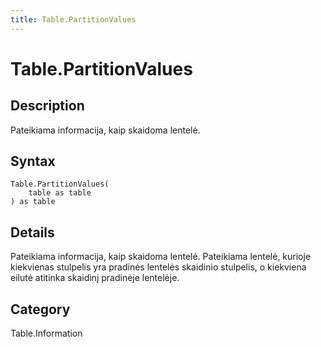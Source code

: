 ```yaml
---
title: Table.PartitionValues
---
```


# Table.PartitionValues


## Description

Pateikiama informacija, kaip skaidoma lentelė.


## Syntax

```powerquery
Table.PartitionValues(
    table as table
) as table
```


## Details

Pateikiama informacija, kaip skaidoma lentelė.  Pateikiama lentelė, kurioje kiekvienas stulpelis yra pradinės lentelės skaidinio stulpelis, o kiekviena eilutė atitinka skaidinį pradinėje lentelėje.



## Category
Table.Information
